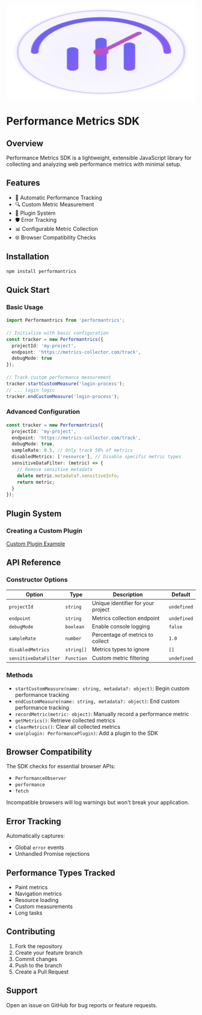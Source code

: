 <img src="./assets/logo/performantrics-logo.svg" width="100%" height="250px">

# Performance Metrics SDK

## Overview

Performance Metrics SDK is a lightweight, extensible JavaScript library for collecting and analyzing web performance metrics with minimal setup.

## Features

- 🚀 Automatic Performance Tracking
- 🔍 Custom Metric Measurement
- 🔌 Plugin System
- 🛡️ Error Tracking
- 📊 Configurable Metric Collection
- 🌐 Browser Compatibility Checks

## Installation

```bash
npm install performantrics
```

## Quick Start

### Basic Usage

```typescript
import Performantrics from 'performantrics';

// Initialize with basic configuration
const tracker = new Performantrics({
  projectId: 'my-project',
  endpoint: 'https://metrics-collector.com/track',
  debugMode: true
});

// Track custom performance measurement
tracker.startCustomMeasure('login-process');
// ... login logic
tracker.endCustomMeasure('login-process');
```

### Advanced Configuration

```typescript
const tracker = new Performantrics({
  projectId: 'my-project',
  endpoint: 'https://metrics-collector.com/track',
  debugMode: true,
  sampleRate: 0.5, // Only track 50% of metrics
  disabledMetrics: ['resource'], // Disable specific metric types
  sensitiveDataFilter: (metric) => {
    // Remove sensitive metadata
    delete metric.metadata?.sensitiveInfo;
    return metric;
  }
});
```

## Plugin System

### Creating a Custom Plugin

[Custom Plugin Example](./docs/CustomPluginExample.md)

## API Reference

### Constructor Options

| Option | Type | Description | Default |
|--------|------|-------------|---------|
| `projectId` | `string` | Unique identifier for your project | `undefined` |
| `endpoint` | `string` | Metrics collection endpoint | `undefined` |
| `debugMode` | `boolean` | Enable console logging | `false` |
| `sampleRate` | `number` | Percentage of metrics to collect | `1.0` |
| `disabledMetrics` | `string[]` | Metrics types to ignore | `[]` |
| `sensitiveDataFilter` | `Function` | Custom metric filtering | `undefined` |

### Methods

- `startCustomMeasure(name: string, metadata?: object)`: Begin custom performance tracking
- `endCustomMeasure(name: string, metadata?: object)`: End custom performance tracking
- `recordMetric(metric: object)`: Manually record a performance metric
- `getMetrics()`: Retrieve collected metrics
- `clearMetrics()`: Clear all collected metrics
- `use(plugin: PerformancePlugin)`: Add a plugin to the SDK

## Browser Compatibility

The SDK checks for essential browser APIs:
- `PerformanceObserver`
- `performance`
- `fetch`

Incompatible browsers will log warnings but won't break your application.

## Error Tracking

Automatically captures:
- Global `error` events
- Unhandled Promise rejections

## Performance Types Tracked

- Paint metrics
- Navigation metrics
- Resource loading
- Custom measurements
- Long tasks

## Contributing

1. Fork the repository
2. Create your feature branch
3. Commit changes
4. Push to the branch
5. Create a Pull Request

## Support

Open an issue on GitHub for bug reports or feature requests.